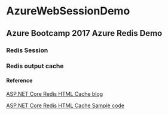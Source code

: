 # AzureWebSessionDemo

## Azure Bootcamp 2017 Azure Redis Demo

### Redis Session

### Redis output cache

#### Reference

[ASP.NET Core Redis HTML Cache blog](http://zablo.net/blog/post/asp-net-core-redis-html-cache)

[ASP.NET Core Redis HTML Cache Sample code](https://github.com/marrrcin/aspnet-core-redis-html-cache)
